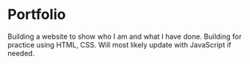 # Portfolio
Building a website to show who I am and what I have done. Building for practice using HTML, CSS. Will most likely update with JavaScript if needed.
